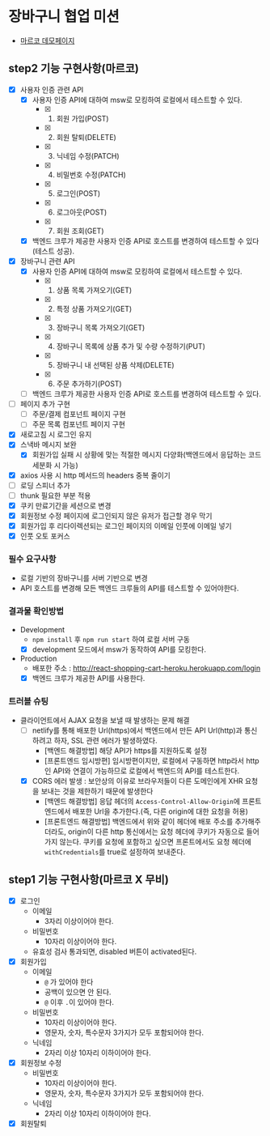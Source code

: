 # 장바구니 협업 미션

- [마르코 데모페이지](http://react-shopping-cart-heroku.herokuapp.com/server)

## step2 기능 구현사항(마르코)

- [x] 사용자 인증 관련 API
  - [x] 사용자 인증 API에 대하여 msw로 모킹하여 로컬에서 테스트할 수 있다.
    - [x] 1. 회원 가입(POST)
    - [x] 2. 회원 탈퇴(DELETE)
    - [x] 3. 닉네임 수정(PATCH)
    - [x] 4. 비밀번호 수정(PATCH)
    - [x] 5. 로그인(POST)
    - [x] 6. 로그아웃(POST)
    - [x] 7. 회원 조회(GET)
  - [x] 백엔드 크루가 제공한 사용자 인증 API로 호스트를 변경하여 테스트할 수 있다(테스트 성공).
- [x] 장바구니 관련 API
  - [x] 사용자 인증 API에 대하여 msw로 모킹하여 로컬에서 테스트할 수 있다.
    - [x] 1. 상품 목록 가져오기(GET)
    - [x] 2. 특정 상품 가져오기(GET)
    - [x] 3. 장바구니 목록 가져오기(GET)
    - [x] 4. 장바구니 목록에 상품 추가 및 수량 수정하기(PUT)
    - [x] 5. 장바구니 내 선택된 상품 삭제(DELETE)
    - [x] 6. 주문 추가하기(POST)
  - [ ] 백엔드 크루가 제공한 사용자 인증 API로 호스트를 변경하여 테스트할 수 있다.
- [ ] 페이지 추가 구현
  - [ ] 주문/결제 컴포넌트 페이지 구현
  - [ ] 주문 목록 컴포넌트 페이지 구현
- [x] 새로고침 시 로그인 유지
- [x] 스낵바 메시지 보완
  - [x] 회원가입 실패 시 상황에 맞는 적절한 메시지 다양화(백엔드에서 응답하는 코드 세분화 시 가능)
- [x] axios 사용 시 http 메서드의 headers 중복 줄이기
- [ ] 로딩 스피너 추가
- [ ] thunk 필요한 부분 적용
- [x] 쿠키 만료기간을 세션으로 변경
- [x] 회원정보 수정 페이지에 로그인되지 않은 유저가 접근할 경우 막기
- [x] 회원가입 후 리다이렉션되는 로그인 페이지의 이메일 인풋에 이메일 넣기
- [x] 인풋 오토 포커스

### 필수 요구사항

- 로컬 기반의 장바구니를 서버 기반으로 변경
- API 호스트를 변경해 모든 백엔드 크루들의 API를 테스트할 수 있어야한다.

### 결과물 확인방법

- Development
  - `npm install` 후 `npm run start` 하여 로컬 서버 구동
  - [x] development 모드에서 msw가 동작하여 API를 모킹한다.
- Production
  - 배포한 주소 : http://react-shopping-cart-heroku.herokuapp.com/login
  - [x] 백엔드 크루가 제공한 API를 사용한다.

### 트러블 슈팅

- 클라이언트에서 AJAX 요청을 보낼 때 발생하는 문제 해결
  - [ ] netlify를 통해 배포한 Url(https)에서 백엔드에서 만든 API Url(http)과 통신하려고 하자, SSL 관련 에러가 발생하였다.
    - [백엔드 해결방법] 해당 API가 https를 지원하도록 설정
    - [프론트엔드 임시방편] 임시방편이지만, 로컬에서 구동하면 http라서 http인 API와 연결이 가능하므로 로컬에서 백엔드의 API를 테스트한다.
  - [x] CORS 에러 발생 : 보안상의 이유로 브라우저들이 다른 도메인에게 XHR 요청을 보내는 것을 제한하기 때문에 발생한다
    - [백엔드 해결방법] 응답 헤더의 `Access-Control-Allow-Origin`에 프론트엔드에서 배포한 Url을 추가한다.(즉, 다른 origin에 대한 요청을 허용)
    - [프론트엔드 해결방법] 백엔드에서 위와 같이 헤더에 배포 주소를 추가해주더라도, origin이 다른 http 통신에서는 요청 헤더에 쿠키가 자동으로 들어가지 않는다. 쿠키를 요청에 포함하고 싶으면 프론트에서도 요청 헤더에 `withCredentials`를 true로 설정하여 보내준다.

## step1 기능 구현사항(마르코 X 무비)

- [x] 로그인
  - 이메일
    - 3자리 이상이어야 한다.
  - 비밀번호
    - 10자리 이상이어야 한다.
  * 유효성 검사 통과되면, disabled 버튼이 activated된다.
- [x] 회원가입
  - 이메일
    - `@` 가 있어야 한다
    - 공백이 있으면 안 된다.
    - `@` 이후 `.`이 있어야 한다.
  - 비밀번호
    - 10자리 이상이어야 한다.
    - 영문자, 숫자, 특수문자 3가지가 모두 포함되어야 한다.
  - 닉네임
    - 2자리 이상 10자리 이하이어야 한다.
- [x] 회원정보 수정
  - 비밀번호
    - 10자리 이상이어야 한다.
    - 영문자, 숫자, 특수문자 3가지가 모두 포함되어야 한다.
  - 닉네임
    - 2자리 이상 10자리 이하이어야 한다.
- [x] 회원탈퇴
